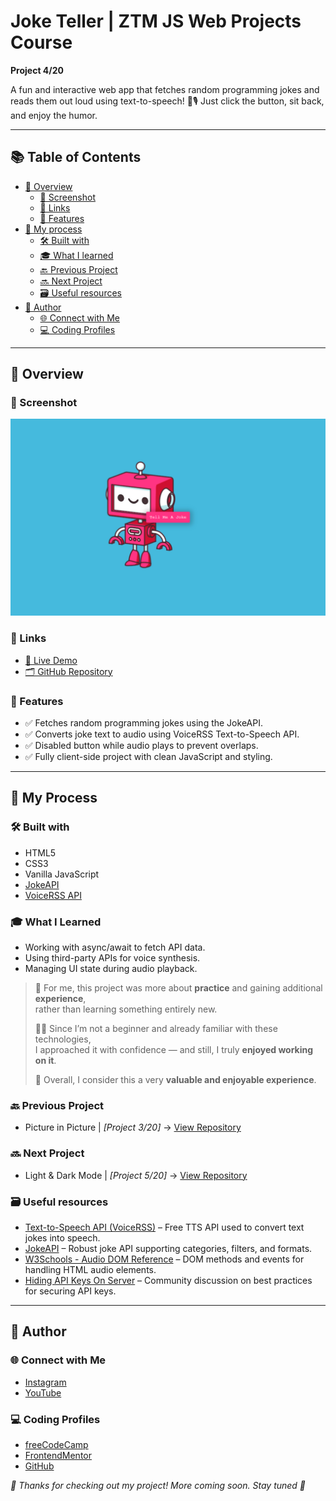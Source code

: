 # Joke Teller | ZTM JS Web Projects Course

**Project 4/20**

A fun and interactive web app that fetches random programming jokes and reads them out loud using text-to-speech! 🧠🎙️ Just click the button, sit back, and enjoy the humor.

---

## 📚 Table of Contents

- [🔎 Overview](#-overview)
  - [📸 Screenshot](#-screenshot)
  - [🔗 Links](#-links)
  - [📌 Features](#-features)
- [🧠 My process](#-my-process)
  - [🛠️ Built with](#️-built-with)
  - [🎓 What I learned](#-what-i-learned)
  - [🔙 Previous Project](#-previous-project)
  - [🔜 Next Project](#-next-project)
  - [🗃️ Useful resources](#️-useful-resources)
- [👤 Author](#-author)
  - [🌐 Connect with Me](#-connect-with-me)
  - [💻 Coding Profiles](#-coding-profiles)

---

## 🔎 Overview

### 📸 Screenshot

![Live Preview Screenshot](./assets/screenshot.jpg)

### 🔗 Links

 - [🔴 Live Demo](https://dalascript.github.io/joke-teller/)
 - [🗂️ GitHub Repository](https://github.com/DalaScript/joke-teller)

### 📌 Features

 - ✅ Fetches random programming jokes using the JokeAPI.
 - ✅ Converts joke text to audio using VoiceRSS Text-to-Speech API.
 - ✅ Disabled button while audio plays to prevent overlaps.
 - ✅ Fully client-side project with clean JavaScript and styling.

---

## 🧠 My Process

### 🛠️ Built with

 - HTML5
 - CSS3
 - Vanilla JavaScript
 - [JokeAPI](https://jokeapi.dev/)
 - [VoiceRSS API](https://www.voicerss.org/)

### 🎓 What I Learned

 - Working with async/await to fetch API data.
 - Using third-party APIs for voice synthesis.
 - Managing UI state during audio playback.

  > 🚀 For me, this project was more about **practice** and gaining additional **experience**,  
  > rather than learning something entirely new.  
  >  
  > 👨‍💻 Since I’m not a beginner and already familiar with these technologies,  
  > I approached it with confidence — and still, I truly **enjoyed working on it**.  
  >  
  > 🎯 Overall, I consider this a very **valuable and enjoyable experience**.

### 🔙 Previous Project

 - Picture in Picture | *[Project 3/20]* → [View Repository](https://github.com/DalaScript/picture-in-picture)

### 🔜 Next Project

 - Light & Dark Mode | *[Project 5/20]* → [View Repository](https://github.com/DalaScript/light-dark-mode)

### 🗃️ Useful resources

 - [Text-to-Speech API (VoiceRSS)](https://www.voicerss.org/api/) – Free TTS API used to convert text jokes into speech.
 - [JokeAPI](https://sv443.net/jokeapi/v2/) – Robust joke API supporting categories, filters, and formats.
 - [W3Schools - Audio DOM Reference](https://www.w3schools.com/tags/ref_av_dom.asp) – DOM methods and events for handling HTML audio elements.
 - [Hiding API Keys On Server](https://stackoverflow.com/questions/47822525/where-to-hide-an-api-key) – Community discussion on best practices for securing API keys.

---

## 👤 Author

### 🌐 Connect with Me

 - [Instagram](https://www.instagram.com/DalaScript)
 - [YouTube](https://www.youtube.com/@DalaScript)

### 💻 Coding Profiles

 - [freeCodeCamp](https://www.freecodecamp.org/DalaScript)
 - [FrontendMentor](https://www.frontendmentor.io/profile/DalaScript)
 - [GitHub](https://github.com/DalaScript)

*🙌 Thanks for checking out my project! More coming soon. Stay tuned 🚀*